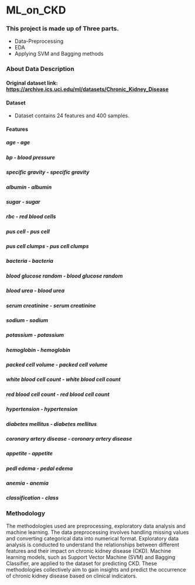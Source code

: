 # ML_on_CKD
### This project is made up of Three parts.
   - Data-Preprocessing
   - EDA
   - Applying SVM and Bagging methods
### About Data Description
#### Original dataset link: https://archive.ics.uci.edu/ml/datasets/Chronic_Kidney_Disease
#### Dataset
   - Dataset contains 24 features and 400 samples.
#### Features
#####  age	  -	age	
#####  bp	  -	blood pressure
#####  specific gravity	  -	specific gravity
#####  albumin	  -     albumin
#####  sugar	  -	sugar
#####  rbc	  -	red blood cells
#####  pus cell	  -	pus cell
#####  pus cell clumps	  -	pus cell clumps
#####  bacteria	  -	bacteria
#####  blood glucose random        -	blood glucose random
#####  blood urea	  -	blood urea
#####  serum creatinine	  -	serum creatinine
#####  sodium	  -	sodium
#####  potassium	  -	potassium
#####  hemoglobin	  -	hemoglobin
#####  packed cell volume	  -	packed cell volume
#####  white blood cell count	  -	white blood cell count
#####  red blood cell count	  -	red blood cell count
#####  hypertension	  -	hypertension
#####  diabetes mellitus	  -	diabetes mellitus
#####  coronary artery disease	  -	coronary artery disease
#####  appetite      -	appetite
#####  pedl edema	  -	pedal edema
#####  anemia	  -	anemia
#####  classification      -	class
### Methodology
The methodologies used are preprocessing, exploratory data analysis and machine learning. The data preprocessing involves handling missing values and converting categorical data into numerical format. Exploratory data analysis is conducted to understand the relationships between different features and their impact on chronic kidney disease (CKD). Machine learning models, such as Support Vector Machine (SVM) and Bagging Classifier, are applied to the dataset for predicting CKD. These methodologies collectively aim to gain insights and predict the occurrence of chronic kidney disease based on clinical indicators.

